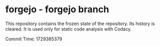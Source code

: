 # forgejo - forgejo branch

This repository contains the frozen state of the repository.
Its history is cleared. It is used only for static code
analysis with Codacy.

Commit Time: 1729385379